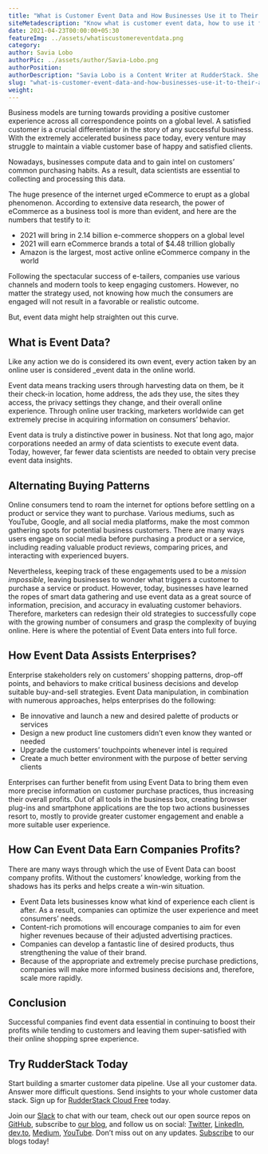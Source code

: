 ```yaml
---
title: "What is Customer Event Data and How Businesses Use it to Their Advantage?"
siteMetadescription: "Know what is customer event data, how to use it for improving your business, and more through this informative blog."
date: 2021-04-23T00:00:00+05:30
featureImg: ../assets/whatiscustomereventdata.png
category:
author: Savia Lobo
authorPic: ../assets/author/Savia-Lobo.png
authorPosition:
authorDescription: "Savia Lobo is a Content Writer at RudderStack. She is a techie at heart and loves to stay up to date with tech happenings across the globe. If she is not writing or reading, you will find her singing and composing songs."
slug: "what-is-customer-event-data-and-how-businesses-use-it-to-their-advantage"
weight: 
---
```


Business models are turning towards providing a positive customer experience across all correspondence points on a global level. A satisfied customer is a crucial differentiator in the story of any successful business. With the extremely accelerated business pace today, every venture may struggle to maintain a viable customer base of happy and satisfied clients. 

Nowadays, businesses compute data and to gain intel on customers’ common purchasing habits. As a result, data scientists are essential to collecting and processing this data.  


The huge presence of the internet urged eCommerce to erupt as a global phenomenon. According to extensive data research, the power of eCommerce as a business tool is more than evident, and here are the numbers that testify to it: 




*   2021 will bring in 2.14 billion e-commerce shoppers on a global level
*   2021 will earn eCommerce brands a total of $4.48 trillion globally
*   Amazon is the largest, most active online eCommerce company in the world


Following the spectacular success of e-tailers, companies use various channels and modern tools to keep engaging customers. However, no matter the strategy used, not knowing how much the consumers are engaged will not result in a favorable or realistic outcome.

But, event data might help straighten out this curve. 


## What is Event Data?

Like any action we do is considered its own event, every action taken by an online user is considered _event data in the online world. 

Event data means tracking users through harvesting data on them, be it their check-in location, home address, the ads they use, the sites they access, the privacy settings they change, and their overall online experience. Through online user tracking, marketers worldwide can get extremely precise in acquiring information on consumers’ behavior.

Event data is truly a distinctive power in business. Not that long ago, major corporations needed an army of data scientists to execute event data. Today, however, far fewer data scientists are needed to obtain very precise event data insights.


## Alternating Buying Patterns 


Online consumers tend to roam the internet for options before settling on a product or service they want to purchase. Various mediums, such as YouTube, Google, and all social media platforms, make the most common gathering spots for potential business customers. There are many ways users engage on social media before purchasing a product or a service, including reading valuable product reviews, comparing prices, and interacting with experienced buyers.  


Nevertheless, keeping track of these engagements used to be a _mission impossible_, leaving businesses to wonder what triggers a customer to purchase a service or product. However, today, businesses have learned the ropes of smart data gathering and use event data as a great source of information, precision, and accuracy in evaluating customer behaviors. Therefore, marketers can redesign their old strategies to successfully cope with the growing number of consumers and grasp the complexity of buying online. Here is where the potential of Event Data enters into full force.


## How Event Data Assists Enterprises? 


Enterprise stakeholders rely on customers’ shopping patterns, drop-off points, and behaviors to make critical business decisions and develop suitable buy-and-sell strategies. Event Data manipulation, in combination with numerous approaches, helps enterprises do the following: 




*   Be innovative and launch a new and desired palette of products or services
*   Design a new product line customers didn’t even know they wanted or needed
*   Upgrade the customers’ touchpoints whenever intel is required
*   Create a much better environment with the purpose of better serving clients


Enterprises can further benefit from using Event Data to bring them even more precise information on customer purchase practices, thus increasing their overall profits. Out of all tools in the business box, creating browser plug-ins and smartphone applications are the top two actions businesses resort to, mostly to provide greater customer engagement and enable a more suitable user experience.


## How Can Event Data Earn Companies Profits?

There are many ways through which the use of Event Data can boost company profits. Without the customers’ knowledge, working from the shadows has its perks and helps create a win-win situation.  




*   Event Data lets businesses know what kind of experience each client is after. As a result, companies can optimize the user experience and meet consumers’ needs. 
*   Content-rich promotions will encourage companies to aim for even higher revenues because of their adjusted advertising practices. 
*   Companies can develop a fantastic line of desired products, thus strengthening the value of their brand.
*   Because of the appropriate and extremely precise purchase predictions, companies will make more informed business decisions and, therefore, scale more rapidly.


## Conclusion

Successful companies find event data essential in continuing to boost their profits while tending to customers and leaving them super-satisfied with their online shopping spree experience.


## Try RudderStack Today

Start building a smarter customer data pipeline. Use all your customer data. Answer more difficult questions. Send insights to your whole customer data stack. Sign up for [RudderStack Cloud Free](https://app.rudderlabs.com/signup?type=freetrial) today. 


Join our [Slack](https://resources.rudderstack.com/join-rudderstack-slack) to chat with our team, check out our open source repos on [GitHub](https://github.com/rudderlabs), subscribe to [our blog](https://rudderstack.com/blog/), and follow us on social: [Twitter](https://twitter.com/RudderStack), [LinkedIn](https://www.linkedin.com/company/rudderlabs/), [dev.to](https://dev.to/rudderstack), [Medium](https://rudderstack.medium.com/), [YouTube](https://www.youtube.com/channel/UCgV-B77bV_-LOmKYHw8jvBw). Don’t miss out on any updates. [Subscribe](https://rudderstack.com/blog/) to our blogs today!
